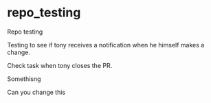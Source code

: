 # repo_testing
Repo testing

Testing to see if tony receives a notification when he himself makes a change.


Check task when tony closes the PR.

Somethisng



Can you change this
